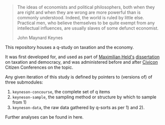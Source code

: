 > The ideas of economists and political philosophers, both when they are right and when they are wrong are more powerful than is commonly understood.
> Indeed, the world is ruled by little else.
> Practical men, who believe themselves to be quite exempt from any intellectual influences, are usually slaves of some defunct economist.
>
> John Maynard Keynes

This repository houses a q-study on taxation and the economy.

It was first developed for, and used as part of [Maximilian Held's](http://www.maxheld.de) [dissertation](http://www.maxheld.de/schumpeter) on taxation and democracy, and was administered before and after [Civicon](http://www.civicon.de) Citizen Conferences on the topic.

Any given iteration of this study is defined by pointers to (versions of) of three submodules:

1. `keyneson-concourse`, the complete set of q items
2. `keyneson-sample`, the sampling method or structure by which to sample from 1)
3. `keyneson-data`, the raw data gathered by q-sorts as per 1) and 2).

Further analyses can be found in here.